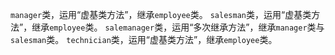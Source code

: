 `manager`类，运用“虚基类方法”，继承`employee`类。
`salesman`类，运用“虚基类方法”，继承`employee`类。
`salemanager`类，运用“多次继承方法”，继承`manager`类与`salesman`类。
`technician`类，运用“虚基类方法”，继承`employee`类。